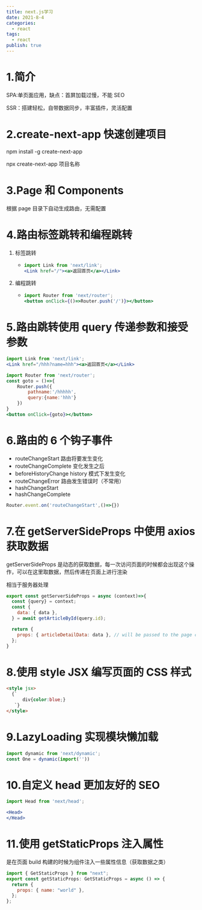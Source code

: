 ```yaml
---
title: next.js学习
date: 2021-8-4
categories:
  - react
tags:
  - react
publish: true
---
```


<!-- more -->

# 1.简介

SPA:单页面应用，缺点：首屏加载过慢，不能 SEO

SSR：搭建轻松，自带数据同步，丰富插件，灵活配置

# 2.create-next-app 快速创建项目

npm install -g create-next-app

npx create-next-app 项目名称

# 3.Page 和 Components

根据 page 目录下自动生成路由，无需配置

# 4.路由标签跳转和编程跳转

1. 标签跳转

   - ```jsx
     import Link from 'next/link';
     <Link href="/"><a>返回首页</a></Link>
     ```

2. 编程跳转

   - ```jsx
     import Router from 'next/router';
     <button onClick={()=>Router.push('/')}></button>
     ```

# 5.路由跳转使用 query 传递参数和接受参数

```jsx
import Link from 'next/link';
<Link href="/hhh?name=hhh"><a>返回首页</a></Link>
```

```jsx
import Router from 'next/router';
const goto = ()=>{
    Router.push({
        pathname:'/hhhhh',
        query:{name:'hhh'}
    })
}
<button onClick={goto}></button>
```

# 6.路由的 6 个钩子事件

- routeChangeStart 路由将要发生变化
- routeChangeComplete 变化发生之后
- beforeHistoryChange history 模式下发生变化
- routeChangeError 路由发生错误时（不常用）
- hashChangeStart
- hashChangeComplete

```jsx
Router.event.on('routeChangeStart',()=>{})
```

# 7.在 getServerSideProps 中使用 axios 获取数据

getServerSideProps 是动态的获取数据，每一次访问页面的时候都会出现这个操作，可以在这里取数据，然后传递在页面上进行渲染

相当于服务器处理

```jsx
export const getServerSideProps = async (context)=>{
  const {query} = context;
  const {
    data: { data },
  } = await getArticleById(query.id);

  return {
    props: { articleDetailData: data }, // will be passed to the page component as props
  };
}
```

# 8.使用 style JSX 编写页面的 CSS 样式

```html
<style jsx>
  {`
      div{color:blue;}
   `}
</style>
```

# 9.LazyLoading 实现模块懒加载

```jsx
import dynamic from 'next/dynamic';
const One = dynamic(import(''))
```

# 10.自定义 head 更加友好的 SEO

```jsx
import Head from 'next/head';

<Head>
</Head>
```

# 11.使用 getStaticProps 注入属性

是在页面 build 构建的时候为组件注入一些属性信息（获取数据之类）

```js
import { GetStaticProps } from "next";
export const getStaticProps: GetStaticProps = async () => {
  return {
    props: { name: "world" },
  };
};
```
